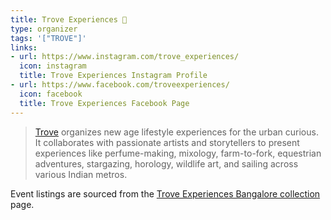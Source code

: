 ```yaml
---
title: Trove Experiences 🎁
type: organizer
tags: '["TROVE"]'
links:
- url: https://www.instagram.com/trove_experiences/
  icon: instagram
  title: Trove Experiences Instagram Profile
- url: https://www.facebook.com/troveexperiences/
  icon: facebook
  title: Trove Experiences Facebook Page
--- 
```

> [Trove](https://troveexperiences.com/) organizes new age lifestyle experiences for the urban curious. It
  collaborates with passionate artists and storytellers to present
  experiences like perfume-making, mixology, farm-to-fork, equestrian
  adventures, stargazing, horology, wildlife art, and sailing across various
  Indian metros.

Event listings are sourced from the [Trove Experiences Bangalore collection](https://troveexperiences.com/collections/bangalore) page.